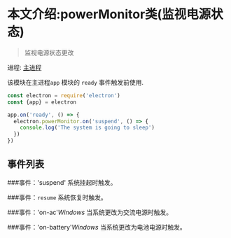 # 本文介绍:powerMonitor类(监视电源状态)

>监视电源状态更改

进程: [主进程](../glossary.md#main-process)     

该模块在主进程`app` 模块的 `ready` 事件触发前使用.  
```javascript
const electron = require('electron')
const {app} = electron

app.on('ready', () => {
  electron.powerMonitor.on('suspend', () => {
    console.log('The system is going to sleep')
  })
})
```

## 事件列表

###事件：'suspend'
系统挂起时触发。

###事件：`resume`
系统恢复时触发。

###事件：'on-ac'_Windows_
当系统更改为交流电源时触发。

###事件：'on-battery'_Windows_
当系统更改为电池电源时触发。

